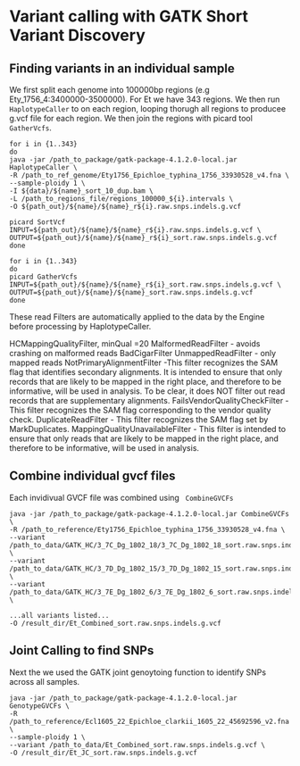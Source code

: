 # Variant calling with GATK Short Variant Discovery

## Finding variants in an individual sample
We first split each genome into 100000bp regions (e.g Ety_1756_4:3400000-3500000). For Et we have 343 regions. We then run ```HaplotypeCaller``` to on each region, looping thorugh all regions to producee g.vcf file for each region. We then join the regions with picard tool ```GatherVcfs```.

```
for i in {1..343}
do 
java -jar /path_to_package/gatk-package-4.1.2.0-local.jar HaplotypeCaller \
-R /path_to_ref_genome/Ety1756_Epichloe_typhina_1756_33930528_v4.fna \
--sample-ploidy 1 \
-I ${data}/${name}_sort_10_dup.bam \
-L /path_to_regions_file/regions_100000_${i}.intervals \
-O ${path_out}/${name}/${name}_r${i}.raw.snps.indels.g.vcf

picard SortVcf INPUT=${path_out}/${name}/${name}_r${i}.raw.snps.indels.g.vcf \
OUTPUT=${path_out}/${name}/${name}_r${i}_sort.raw.snps.indels.g.vcf 
done	

for i in {1..343}
do 
picard GatherVcfs INPUT=${path_out}/${name}/${name}_r${i}_sort.raw.snps.indels.g.vcf \
OUTPUT=${path_out}/${name}/${name}_sort.raw.snps.indels.g.vcf 
done

```

These read Filters are automatically applied to the data by the Engine before processing by HaplotypeCaller.

HCMappingQualityFilter, minQual =20
MalformedReadFilter - avoids crashing on malformed reads
BadCigarFilter
UnmappedReadFilter - only mapped reads
NotPrimaryAlignmentFilter -This filter recognizes the SAM flag that identifies secondary alignments. It is intended to ensure that only records that are likely to be mapped in the right place, and therefore to be informative, will be used in analysis. To be clear, it does NOT filter out read records that are supplementary alignments.
FailsVendorQualityCheckFilter - This filter recognizes the SAM flag corresponding to the vendor quality check.
DuplicateReadFilter - This filter recognizes the SAM flag set by MarkDuplicates.
MappingQualityUnavailableFilter - This filter is intended to ensure that only reads that are likely to be mapped in the right place, and therefore to be informative, will be used in analysis.


## Combine individual gvcf files
Each invidivual GVCF file was combined using ``` CombineGVCFs```

```
java -jar /path_to_package/gatk-package-4.1.2.0-local.jar CombineGVCFs \
-R /path_to_reference/Ety1756_Epichloe_typhina_1756_33930528_v4.fna \
--variant /path_to_data/GATK_HC/3_7C_Dg_1802_18/3_7C_Dg_1802_18_sort.raw.snps.indels.g.vcf \
--variant /path_to_data/GATK_HC/3_7D_Dg_1802_15/3_7D_Dg_1802_15_sort.raw.snps.indels.g.vcf \
--variant /path_to_data/GATK_HC/3_7E_Dg_1802_6/3_7E_Dg_1802_6_sort.raw.snps.indels.g.vcf \

...all variants listed...
-O /result_dir/Et_Combined_sort.raw.snps.indels.g.vcf

```

## Joint Calling to find SNPs
Next the we used the GATK joint genoytoing function to identify SNPs across all samples.

```
java -jar /path_to_package/gatk-package-4.1.2.0-local.jar GenotypeGVCFs \
-R /path_to_reference/Ecl1605_22_Epichloe_clarkii_1605_22_45692596_v2.fna \
--sample-ploidy 1 \
--variant /path_to_data/Et_Combined_sort.raw.snps.indels.g.vcf \
-O /result_dir/Et_JC_sort.raw.snps.indels.g.vcf

```

